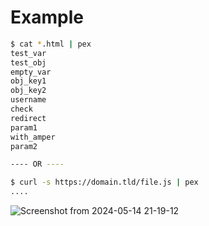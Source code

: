 # Example
```bash
$ cat *.html | pex 
test_var
test_obj
empty_var
obj_key1
obj_key2
username
check
redirect
param1
with_amper
param2

---- OR ----

$ curl -s https://domain.tld/file.js | pex 
....
```
![Screenshot from 2024-05-14 21-19-12](https://github.com/m333rl1n/pex/assets/141517503/f36a5191-ab2c-4a31-a2ad-9384810aaca2)

